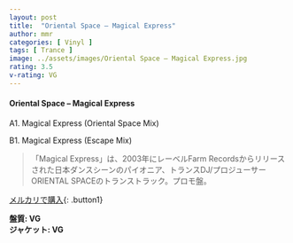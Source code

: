 ```yaml
---
layout: post
title:  "Oriental Space – Magical Express"
author: mmr
categories: [ Vinyl ]
tags: [ Trance ]
image: ../assets/images/Oriental Space – Magical Express.jpg
rating: 3.5
v-rating: VG
---
```


#### Oriental Space – Magical Express

A1. Magical Express (Oriental Space Mix)

B1. Magical Express (Escape Mix)

> 「Magical Express」は、2003年にレーベルFarm Recordsからリリースされた日本ダンスシーンのパイオニア、トランスDJ/プロジューサーORIENTAL SPACEのトランストラック。プロモ盤。

[メルカリで購入](https://jp.mercari.com/item/m62151238558){: .button1}

<div class="mt-4 mb-4 d-flex align-items-center">
<strong class="mr-1">盤質: VG</strong>
</div>
<div class="mt-4 mb-4 d-flex align-items-center">
<strong class="mr-1">ジャケット: VG</strong>
</div>
